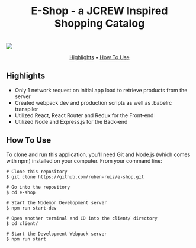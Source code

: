 <div align="center">
  <h1> E-Shop - a JCREW Inspired Shopping Catalog </h1>
</div>
</br>
<img src="https://github.com/ruben-ruiz/e-shop/blob/master/showcase.gif" />
</br>
<p align="center">
  <a href="#key-features">Highlights</a> •
  <a href="#how-to-use">How To Use</a>
</p>

## Highlights
* Only 1 network request on initial app load to retrieve products from the server
* Created webpack dev and production scripts as well as .babelrc transpiler
* Utilized React, React Router and Redux for the Front-end
* Utilized Node and Express.js for the Back-end

## How To Use
To clone and run this application, you'll need Git and Node.js (which comes with npm) installed on your computer. From your command line:
```
# Clone this repository
$ git clone https://github.com/ruben-ruiz/e-shop.git

# Go into the repository
$ cd e-shop

# Start the Nodemon Development server
$ npm run start-dev

# Open another terminal and CD into the client/ directory
$ cd client/

# Start the Development Webpack server
$ npm run start

```
